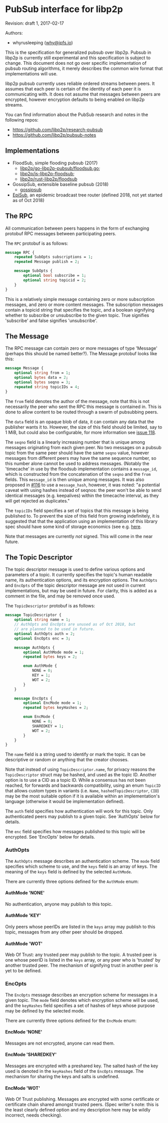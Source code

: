 # PubSub interface for libp2p

Revision: draft 1, 2017-02-17

Authors:
- whyrusleeping (why@ipfs.io)

This is the specification for generalized pubsub over libp2p. Pubsub in libp2p
is currently still experimental and this specification is subject to change.
This document does not go over specific implementation of pubsub routing
algorithms, it merely describes the common wire format that implementations
will use.

libp2p pubsub currently uses reliable ordered streams between peers. It assumes
that each peer is certain of the identity of each peer it is communicating
with.  It does not assume that messages between peers are encrypted, however
encryption defaults to being enabled on libp2p streams.

You can find information about the PubSub research and notes in the following repos:

- https://github.com/libp2p/research-pubsub
- https://github.com/libp2p/pubsub-notes

## Implementations
- FloodSub, simple flooding pubsub (2017)
  - [libp2p/go-libp2p-pubsub/floodsub.go](https://github.com/libp2p/go-libp2p-pubsub/blob/master/floodsub.go);
  - [libp2p/js-libp2p-floodsub](http://github.com/libp2p/js-libp2p-floodsub);
  - [libp2p/rust-libp2p/floodsub](https://github.com/libp2p/rust-libp2p/tree/master/floodsub)
- GossipSub, extensible baseline pubsub (2018)
  - [gossipsub](https://github.com/libp2p/specs/tree/master/pubsub/gossipsub#implementation-status)
- [EpiSub](https://github.com/libp2p/specs/blob/master/pubsub/gossipsub/episub.md), an epidemic broadcast tree router (defined 2018, not yet started as of Oct 2018)

## The RPC

All communication between peers happens in the form of exchanging protobuf RPC
messages between participating peers.

The `RPC` protobuf is as follows:

```protobuf
message RPC {
	repeated SubOpts subscriptions = 1;
	repeated Message publish = 2;

	message SubOpts {
		optional bool subscribe = 1;
		optional string topicid = 2;
	}
}
```

This is a relatively simple message containing zero or more subscription
messages, and zero or more content messages. The subscription messages contain
a topicid string that specifies the topic, and a boolean signifying whether to
subscribe or unsubscribe to the given topic. True signifies 'subscribe' and
false signifies 'unsubscribe'.

## The Message

The RPC message can contain zero or more messages of type 'Message' (perhaps
this should be named better?). The Message protobuf looks like this:

```protobuf
message Message {
	optional string from = 1;
	optional bytes data = 2;
	optional bytes seqno = 3;
	repeated string topicIDs = 4;
}
```

The `from` field denotes the author of the message, note that this is not
necessarily the peer who sent the RPC this message is contained in. This is
done to allow content to be routed through a swarm of pubsubbing peers.

The `data` field is an opaque blob of data, it can contain any data that the
publisher wants it to. However, the size of this field should be limited, say
to 1 MiB, but could also be configurable, for more information see 
[issue 118](https://github.com/libp2p/specs/issues/118).

The `seqno` field is a linearly increasing number that is unique among messages
originating from each given peer. No two messages on a pubsub topic from the
same peer should have the same `seqno` value, however messages from different
peers may have the same sequence number, so this number alone cannot be used to
address messages. (Notably the 'timecache' in use by the floodsub
implementation contains a `message_id`, which is constructed from the
concatenation of the `seqno` and the `from` fields. This `message_id` is then
unique among messages. It was also proposed in
[#116](https://github.com/libp2p/specs/issues/116) to use a `message_hash`,
however, it was noted: "a potential caveat with using hashes instead of seqnos:
the peer won't be able to send identical messages (e.g. keepalives) within the
timecache interval, as they will get rejected as duplicates."

The `topicIDs` field specifies a set of topics that this message is being
published to. To prevent the size of this field from growing indefinitely,
it is suggested that that the application using an implementation of this
library spec should have some kind of storage economics (see e.g.
[here](https://ethresear.ch/t/draft-position-paper-on-resource-pricing/2838).

Note that messages are currently *not* signed. This will come in the near
future.

## The Topic Descriptor

The topic descriptor message is used to define various options and parameters
of a topic. It currently specifies the topic's human readable name, its
authentication options, and its encryption options. The `AuthOpts` and `EncOpts`
of the topic descriptor message are not used in current implementations, but
may be used in future. For clarity, this is added as a comment in the file,
and may be removed once used.

The `TopicDescriptor` protobuf is as follows:

```protobuf
message TopicDescriptor {
	optional string name = 1;
	// AuthOpts and EncOpts are unused as of Oct 2018, but
	// are planned to be used in future.
	optional AuthOpts auth = 2;
	optional EncOpts enc = 3;

	message AuthOpts {
		optional AuthMode mode = 1;
		repeated bytes keys = 2;

		enum AuthMode {
			NONE = 0;
			KEY = 1;
			WOT = 2;
		}
	}

	message EncOpts {
		optional EncMode mode = 1;
		repeated bytes keyHashes = 2;

		enum EncMode {
			NONE = 0;
			SHAREDKEY = 1;
			WOT = 2;
		}
	}
}
```

The `name` field is a string used to identify or mark the topic. It can be
descriptive or random or anything that the creator chooses. 

Note that instead of using `TopicDescriptor.name`, for privacy reasons the 
`TopicDescriptor` struct may be hashed, and used as the topic ID. Another
option is to use a CID as a topic ID. While a consensus has not been reached,
for forwards and backwards compatibility, using an enum `TopicID` that allows 
custom types in variants (i.e. `Name`, `hashedTopicDescriptor`, `CID`)
may be the most suitable option if it is available within an implementation's 
language (otherwise it would be implementation defined).

The `auth` field specifies how authentication will work for this topic. Only
authenticated peers may publish to a given topic. See 'AuthOpts' below for
details.

The `enc` field specifies how messages published to this topic will be
encrypted. See 'EncOpts' below for details.

### AuthOpts

The `AuthOpts` message describes an authentication scheme. The `mode` field
specifies which scheme to use, and the `keys` field is an array of keys. The
meaning of the `keys` field is defined by the selected `AuthMode`.

There are currently three options defined for the `AuthMode` enum:

#### AuthMode 'NONE'
No authentication, anyone may publish to this topic.

#### AuthMode 'KEY'
Only peers whose peerIDs are listed in the `keys` array may publish to this
topic, messages from any other peer should be dropped.

#### AuthMode 'WOT'
Web Of Trust: any trusted peer may publish to the topic. A trusted peer is one
whose peerID is listed in the `keys` array, or any peer who is 'trusted' by
another trusted peer. The mechanism of signifying trust in another peer is yet
to be defined.


### EncOpts

The `EncOpts` message describes an encryption scheme for messages in a given
topic. The `mode` field denotes which encryption scheme will be used, and the
`keyHashes` field specifies a set of hashes of keys whose purpose may be
defined by the selected mode.

There are currently three options defined for the `EncMode` enum:

#### EncMode 'NONE'
Messages are not encrypted, anyone can read them.

#### EncMode 'SHAREDKEY'
Messages are encrypted with a preshared key. The salted hash of the key used is
denoted in the `keyHashes` field of the `EncOpts` message. The mechanism for
sharing the keys and salts is undefined.

#### EncMode 'WOT'
Web Of Trust publishing. Messages are encrypted with some certificate or
certificate chain shared amongst trusted peers. (Spec writer's note: this is the
least clearly defined option and my description here may be wildly incorrect,
needs checking).
